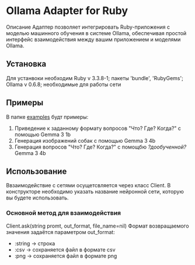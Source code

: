 # Ollama Adapter for Ruby
Описание
Адаптер позволяет интегрировать Ruby-приложения с моделью машинного обучения в системе Ollama, обеспечивая простой интерфейс взаимодействия между вашим приложением и моделями Ollama.

## Установка
Для устанвоки необходим Ruby v 3.3.8-1; пакеты 'bundle', 'RubyGems'; Ollama v 0.6.8; необходимые для работы сети

## Примеры
В папке [examples](examples) будт примеры:
1. Приведение к заданному формату вопросов "Что? Где? Когда?" с помощью Gemma 3 1b
2. Генерация изображений собак с помощью Gemma 3 4b
3. Генерация вопросов "Что? Где? Когда?" с помощбю *?дообученной?* Gemma 3 4b


## Использование
Ввзаимодействие с сетями осущетсвляется через класс Client. 
В конструкторе необходимо указать название нейронной сети, которую вы будете использовать.

### Основной метод для взаимодействия 
Client.ask(string promt, out_format, file_name=nil)
Формат возвращаемого значения задаётся параметром out_format:
* :string -> строка
* :csv -> сохраняется файл в формате csv
* :png -> сохраняется файл в формате png




